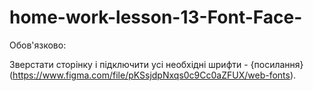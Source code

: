 # home-work-lesson-13-Font-Face-
Обов'язково:

Зверстати сторінку і підключити усі необхідні шрифти - {посилання}(https://www.figma.com/file/pKSsjdpNxqs0c9Cc0aZFUX/web-fonts).
